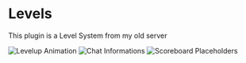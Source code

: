 # Levels
This plugin is a Level System from my old server

![Levelup Animation](https://imgur.com/q90DNGn)
![Chat Informations](https://imgur.com/FLkZba9)
![Scoreboard Placeholders](https://imgur.com/0GDGpLr)
